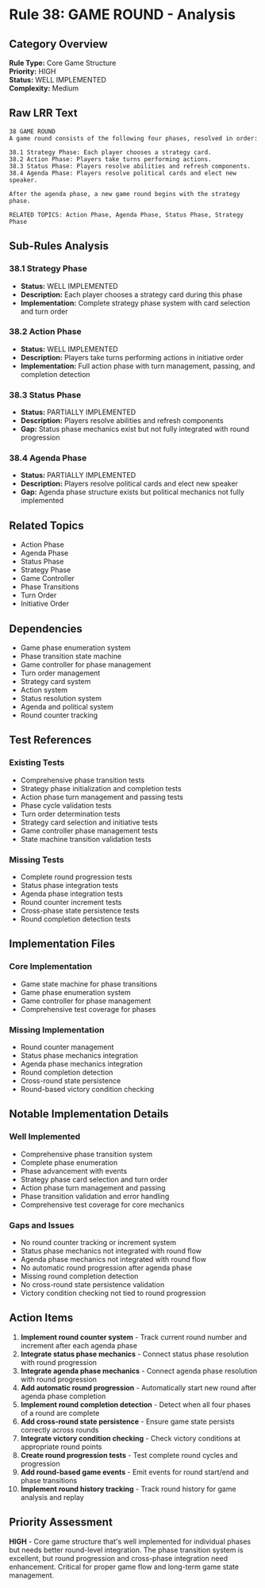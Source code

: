 # Rule 38: GAME ROUND - Analysis

## Category Overview
**Rule Type:** Core Game Structure  
**Priority:** HIGH  
**Status:** WELL IMPLEMENTED  
**Complexity:** Medium  

## Raw LRR Text
```
38 GAME ROUND
A game round consists of the following four phases, resolved in order:

38.1 Strategy Phase: Each player chooses a strategy card.
38.2 Action Phase: Players take turns performing actions.
38.3 Status Phase: Players resolve abilities and refresh components.
38.4 Agenda Phase: Players resolve political cards and elect new speaker.

After the agenda phase, a new game round begins with the strategy phase.

RELATED TOPICS: Action Phase, Agenda Phase, Status Phase, Strategy Phase
```

## Sub-Rules Analysis

### 38.1 Strategy Phase
- **Status:** WELL IMPLEMENTED
- **Description:** Each player chooses a strategy card during this phase
- **Implementation:** Complete strategy phase system with card selection and turn order

### 38.2 Action Phase
- **Status:** WELL IMPLEMENTED
- **Description:** Players take turns performing actions in initiative order
- **Implementation:** Full action phase with turn management, passing, and completion detection

### 38.3 Status Phase
- **Status:** PARTIALLY IMPLEMENTED
- **Description:** Players resolve abilities and refresh components
- **Gap:** Status phase mechanics exist but not fully integrated with round progression

### 38.4 Agenda Phase
- **Status:** PARTIALLY IMPLEMENTED
- **Description:** Players resolve political cards and elect new speaker
- **Gap:** Agenda phase structure exists but political mechanics not fully implemented

## Related Topics
- Action Phase
- Agenda Phase
- Status Phase
- Strategy Phase
- Game Controller
- Phase Transitions
- Turn Order
- Initiative Order

## Dependencies
- Game phase enumeration system
- Phase transition state machine
- Game controller for phase management
- Turn order management
- Strategy card system
- Action system
- Status resolution system
- Agenda and political system
- Round counter tracking

## Test References

### Existing Tests
- Comprehensive phase transition tests
- Strategy phase initialization and completion tests
- Action phase turn management and passing tests
- Phase cycle validation tests
- Turn order determination tests
- Strategy card selection and initiative tests
- Game controller phase management tests
- State machine transition validation tests

### Missing Tests
- Complete round progression tests
- Status phase integration tests
- Agenda phase integration tests
- Round counter increment tests
- Cross-phase state persistence tests
- Round completion detection tests

## Implementation Files

### Core Implementation
- Game state machine for phase transitions
- Game phase enumeration system
- Game controller for phase management
- Comprehensive test coverage for phases

### Missing Implementation
- Round counter management
- Status phase mechanics integration
- Agenda phase mechanics integration
- Round completion detection
- Cross-round state persistence
- Round-based victory condition checking

## Notable Implementation Details

### Well Implemented
- Comprehensive phase transition system
- Complete phase enumeration
- Phase advancement with events
- Strategy phase card selection and turn order
- Action phase turn management and passing
- Phase transition validation and error handling
- Comprehensive test coverage for core mechanics

### Gaps and Issues
- No round counter tracking or increment system
- Status phase mechanics not integrated with round flow
- Agenda phase mechanics not integrated with round flow
- No automatic round progression after agenda phase
- Missing round completion detection
- No cross-round state persistence validation
- Victory condition checking not tied to round progression

## Action Items

1. **Implement round counter system** - Track current round number and increment after each agenda phase
2. **Integrate status phase mechanics** - Connect status phase resolution with round progression
3. **Integrate agenda phase mechanics** - Connect agenda phase resolution with round progression
4. **Add automatic round progression** - Automatically start new round after agenda phase completion
5. **Implement round completion detection** - Detect when all four phases of a round are complete
6. **Add cross-round state persistence** - Ensure game state persists correctly across rounds
7. **Integrate victory condition checking** - Check victory conditions at appropriate round points
8. **Create round progression tests** - Test complete round cycles and progression
9. **Add round-based game events** - Emit events for round start/end and phase transitions
10. **Implement round history tracking** - Track round history for game analysis and replay

## Priority Assessment
**HIGH** - Core game structure that's well implemented for individual phases but needs better round-level integration. The phase transition system is excellent, but round progression and cross-phase integration need enhancement. Critical for proper game flow and long-term game state management.